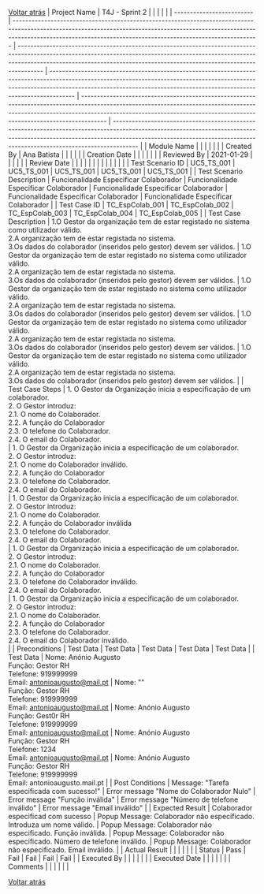 [Voltar atrás](UC05_Especificar_Colaborador_Organizacao.md)
| Project Name              | T4J - Sprint 2                                                                                                                                                                                                                            |                                                                                                                                                                                                                                                    |                                                                                                                                                                                                                                                    |                                                                                                                                                                                                                                                    |                                                                                                                                                                                                                                                    |
| ------------------------- | ----------------------------------------------------------------------------------------------------------------------------------------------------------------------------------------------------------------------------------------- | -------------------------------------------------------------------------------------------------------------------------------------------------------------------------------------------------------------------------------------------------- | -------------------------------------------------------------------------------------------------------------------------------------------------------------------------------------------------------------------------------------------------- | -------------------------------------------------------------------------------------------------------------------------------------------------------------------------------------------------------------------------------------------------- | -------------------------------------------------------------------------------------------------------------------------------------------------------------------------------------------------------------------------------------------------- |
| Module Name               |                                                                                                                                                                                                                                           |                                                                                                                                                                                                                                                    |                                                                                                                                                                                                                                                    |                                                                                                                                                                                                                                                    |                                                                                                                                                                                                                                                    |
| Created By                | Ana Batista                                                                                                                                                                                                                               |                                                                                                                                                                                                                                                    |                                                                                                                                                                                                                                                    |                                                                                                                                                                                                                                                    |                                                                                                                                                                                                                                                    |
| Creation Date             |                                                                                                                                                                                                                                           |                                                                                                                                                                                                                                                    |                                                                                                                                                                                                                                                    |                                                                                                                                                                                                                                                    |                                                                                                                                                                                                                                                    |
| Reviewed By               | 2021-01-29                                                                                                                                                                                                                                |                                                                                                                                                                                                                                                    |                                                                                                                                                                                                                                                    |                                                                                                                                                                                                                                                    |                                                                                                                                                                                                                                                    |
| Review Date               |                                                                                                                                                                                                                                           |                                                                                                                                                                                                                                                    |                                                                                                                                                                                                                                                    |                                                                                                                                                                                                                                                    |                                                                                                                                                                                                                                                    |
|                           |                                                                                                                                                                                                                                           |                                                                                                                                                                                                                                                    |                                                                                                                                                                                                                                                    |                                                                                                                                                                                                                                                    |                                                                                                                                                                                                                                                    |
| Test Scenario ID          | UC5\_TS\_001                                                                                                                                                                                                                              | UC5\_TS\_001                                                                                                                                                                                                                                       | UC5\_TS\_001                                                                                                                                                                                                                                       | UC5\_TS\_001                                                                                                                                                                                                                                       | UC5\_TS\_001                                                                                                                                                                                                                                       |
| Test Scenario Description | Funcionalidade Especificar Colaborador                                                                                                                                                                                                    | Funcionalidade Especificar Colaborador                                                                                                                                                                                                             | Funcionalidade Especificar Colaborador                                                                                                                                                                                                             | Funcionalidade Especificar Colaborador                                                                                                                                                                                                             | Funcionalidade Especificar Colaborador                                                                                                                                                                                                             |
| Test Case ID              | TC\_EspColab\_001                                                                                                                                                                                                                         | TC\_EspColab\_002                                                                                                                                                                                                                                  | TC\_EspColab\_003                                                                                                                                                                                                                                  | TC\_EspColab\_004                                                                                                                                                                                                                                  | TC\_EspColab\_005                                                                                                                                                                                                                                  |
| Test Case Description     | 1.O Gestor da organização tem de estar registado no sistema como utilizador válido.<br>2.A organização tem de estar registada no sistema.<br>3.Os dados do colaborador (inseridos pelo gestor) devem ser válidos.                         | 1.O Gestor da organização tem de estar registado no sistema como utilizador válido.<br>2.A organização tem de estar registada no sistema.<br>3.Os dados do colaborador (inseridos pelo gestor) devem ser válidos.                                  | 1.O Gestor da organização tem de estar registado no sistema como utilizador válido.<br>2.A organização tem de estar registada no sistema.<br>3.Os dados do colaborador (inseridos pelo gestor) devem ser válidos.                                  | 1.O Gestor da organização tem de estar registado no sistema como utilizador válido.<br>2.A organização tem de estar registada no sistema.<br>3.Os dados do colaborador (inseridos pelo gestor) devem ser válidos.                                  | 1.O Gestor da organização tem de estar registado no sistema como utilizador válido.<br>2.A organização tem de estar registada no sistema.<br>3.Os dados do colaborador (inseridos pelo gestor) devem ser válidos.                                  |
| Test Case Steps           | 1\. O Gestor da Organização inicia a especificação de um colaborador.<br>2\. O Gestor introduz:    <br>2.1. O nome do Colaborador.<br>2.2. A função do Colaborador<br>2.3. O telefone do Colaborador.<br>2.4. O email do Colaborador.<br> | 1\. O Gestor da Organização inicia a especificação de um colaborador.<br>2\. O Gestor introduz:    <br>2.1. O nome do Colaborador inválido.<br>2.2. A função do Colaborador<br>2.3. O telefone do Colaborador.<br>2.4. O email do Colaborador.<br> | 1\. O Gestor da Organização inicia a especificação de um colaborador.<br>2\. O Gestor introduz:    <br>2.1. O nome do Colaborador.<br>2.2. A função do Colaborador inválida<br>2.3. O telefone do Colaborador.<br>2.4. O email do Colaborador.<br> | 1\. O Gestor da Organização inicia a especificação de um colaborador.<br>2\. O Gestor introduz:    <br>2.1. O nome do Colaborador.<br>2.2. A função do Colaborador<br>2.3. O telefone do Colaborador inválido.<br>2.4. O email do Colaborador.<br> | 1\. O Gestor da Organização inicia a especificação de um colaborador.<br>2\. O Gestor introduz:    <br>2.1. O nome do Colaborador.<br>2.2. A função do Colaborador<br>2.3. O telefone do Colaborador.<br>2.4. O email do Colaborador inválido.<br> |
| Preconditions             | Test Data                                                                                                                                                                                                                                 | Test Data                                                                                                                                                                                                                                          | Test Data                                                                                                                                                                                                                                          | Test Data                                                                                                                                                                                                                                          | Test Data                                                                                                                                                                                                                                          |
| Test Data                 | Nome: Anónio Augusto<br>Função: Gestor RH<br>Telefone: 919999999<br>Email: antonioaugusto@mail.pt                                                                                                                                         | Nome: ""<br>Função: Gestor RH<br>Telefone: 919999999<br>Email: antonioaugusto@mail.pt                                                                                                                                                              | Nome: Anónio Augusto<br>Função: Gest0r RH<br>Telefone: 919999999<br>Email: antonioaugusto@mail.pt                                                                                                                                                  | Nome: Anónio Augusto<br>Função: Gestor RH<br>Telefone: 1234<br>Email: antonioaugusto@mail.pt                                                                                                                                                       | Nome: Anónio Augusto<br>Função: Gestor RH<br>Telefone: 919999999<br>Email: antonioaugusto.mail.pt                                                                                                                                                  |
| Post Conditions           | Message: "Tarefa especificada com sucesso!"                                                                                                                                                                                               | Error message "Nome do Colaborador Nulo"                                                                                                                                                                                                           | Error message "Função inválida"                                                                                                                                                                                                                    | Error message "Número de telefone inválido"                                                                                                                                                                                                        | Error message "Email inválido"                                                                                                                                                                                                                     |
| Expected Result           | Colaborador especificad com sucesso                                                                                                                                                                                                       | Popup Message: Colaborador não especificado. Introduza um nome válido.                                                                                                                                                                             | Popup Message: Colaborador não especificado. Função inválida.                                                                                                                                                                                      | Popup Message: Colaborador não especificado. Número de telefone inválido.                                                                                                                                                                          | Popup Message: Colaborador não especificado. Email inválido.                                                                                                                                                                                       |
| Actual Result             |                                                                                                                                                                                                                                           |                                                                                                                                                                                                                                                    |                                                                                                                                                                                                                                                    |                                                                                                                                                                                                                                                    |                                                                                                                                                                                                                                                    |
| Status                    | Pass                                                                                                                                                                                                                                      | Fail                                                                                                                                                                                                                                               | Fail                                                                                                                                                                                                                                               | Fail                                                                                                                                                                                                                                               | Fail                                                                                                                                                                                                                                               |
| Executed By               |                                                                                                                                                                                                                                           |                                                                                                                                                                                                                                                    |                                                                                                                                                                                                                                                    |                                                                                                                                                                                                                                                    |                                                                                                                                                                                                                                                    |
| Executed Date             |                                                                                                                                                                                                                                           |                                                                                                                                                                                                                                                    |                                                                                                                                                                                                                                                    |                                                                                                                                                                                                                                                    |                                                                                                                                                                                                                                                    |
| Comments                  |                                                                                                                                                                                                                                           |                                                                                                                                                                                                                                                    |                                                                                                                                                                                                                                                    |                                                                                                                                                                                                                                                    |                                                                                                                                                                                                                                                    |

[Voltar atrás](UC05_Especificar_Colaborador_Organizacao.md)
